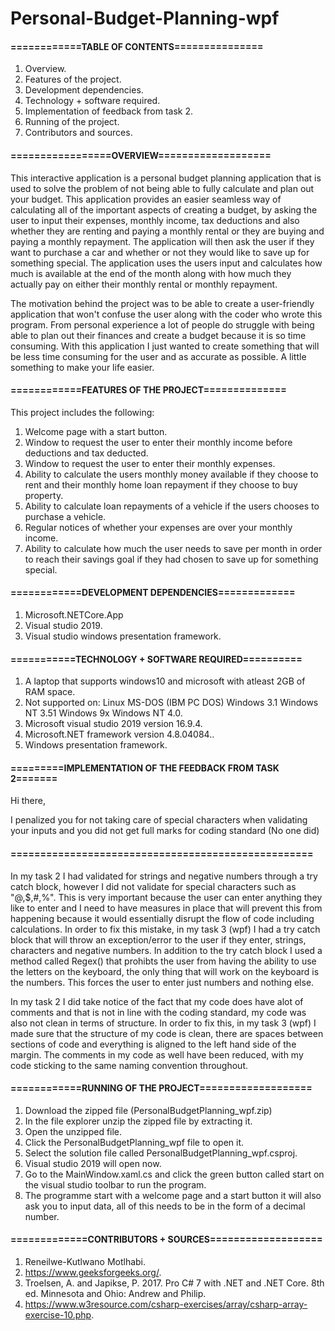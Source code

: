 # Personal-Budget-Planning-wpf
#### ============TABLE OF CONTENTS===============

1. Overview.
2. Features of the project.
3. Development dependencies.
4. Technology + software required.
5. Implementation of feedback from task 2.
6. Running of the project.
7. Contributors and sources.

#### =================OVERVIEW===================

This interactive application is a personal budget planning application that is used to solve the problem of not being able to fully calculate and plan out your budget. This application provides an easier seamless way of calculating all of the important aspects of creating a budget, by asking the user to input their expenses, monthly income, tax deductions and also whether they are renting and paying a monthly rental or they are buying and paying a monthly repayment. The application will then ask the user if they want to purchase a car and whether or not they would like to save up for something special. The application uses the users input and calculates how much is available at the end of the month along with how much they actually pay on either their monthly rental or monthly repayment.

The motivation behind the project was to be able to create a user-friendly application that won't confuse the user along with the coder who wrote this program. From personal experience a lot of people do struggle with being able to plan out their finances and create a budget because it is so time consuming. With this application I just wanted to create something that will be less time consuming for the user and as accurate as possible. A little something to make your life easier.               


#### ============FEATURES OF THE PROJECT==============
This project includes the following:

1. Welcome page with a start button.
2. Window to request the user to enter their monthly income before deductions and tax deducted.
3. Window to request the user to enter their monthly expenses.
4. Ability to calculate the users monthly money available if they choose to rent and their monthly home loan repayment if they choose to buy property.
5. Ability to calculate loan repayments of a vehicle if the users chooses to purchase a vehicle.
6. Regular notices of whether your expenses are over your monthly income.
7. Ability to calculate how much the user needs to save per month in order to reach their savings goal if they had chosen to save up for something special.
#### ============DEVELOPMENT DEPENDENCIES=============

1. Microsoft.NETCore.App
2. Visual studio 2019.
3. Visual studio windows presentation framework.
#### ===========TECHNOLOGY + SOFTWARE REQUIRED==========
1. A laptop that supports windows10 and microsoft with atleast 2GB of RAM space.
2. Not supported on: 
   Linux 
   MS-DOS (IBM PC DOS) 
   Windows 3.1 
   Windows NT 3.51 
   Windows 9x 
   Windows NT 4.0.
3. Microsoft visual studio 2019 version 16.9.4.
4. Microsoft.NET framework version 4.8.04084..
5. Windows presentation framework.
#### =========IMPLEMENTATION OF THE FEEDBACK FROM TASK 2=======
Hi there,

I penalized you for not taking care of special characters when validating your inputs and you did not get full marks for coding standard (No one did)
#### ===================================================
In my task 2 I had validated for strings and negative numbers through a try catch block, however I did not validate for special characters such as "@,$,#,%". This is very important because the user can enter anything they like to enter and I need to have measures in place that will prevent this from happening because it would essentially disrupt the flow of code including calculations. In order to fix this mistake, in my task 3 (wpf) I had a try catch block that will throw an exception/error to the user if they enter, strings, characters and negative numbers. In addition to the try catch block I used a method called Regex() that prohibts the user from having the ability to use the letters on the keyboard, the only thing that will work on the keyboard is the numbers. This forces the user to enter just numbers and nothing else.

In my task 2 I did take notice of the fact that my code does have alot of comments and that is not in line with the coding standard, my code was also not clean in terms of structure. In order to fix this, in my task 3 (wpf) I made sure that the structure of my code is clean, there are spaces between sections of code and everything is aligned to the left hand side of the margin. The comments in my code as well have been reduced, with my code sticking to the same naming convention throughout.
#### ============RUNNING OF THE PROJECT===================

1. Download the zipped file (PersonalBudgetPlanning_wpf.zip)
2. In the file explorer unzip the zipped file by extracting it.
3. Open the unzipped file.
4. Click the PersonalBudgetPlanning_wpf file to open it.
5. Select the solution file called PersonalBudgetPlanning_wpf.csproj.
6. Visual studio 2019 will open now.
7. Go to the MainWindow.xaml.cs and click the green button called start on the visual studio toolbar to run the program.
8. The programme start with a welcome page and a start button it will also ask you to input data, all of this needs to be in the form of a decimal number.
#### =============CONTRIBUTORS + SOURCES===================

1. Reneilwe-Kutlwano Motlhabi.
2. https://www.geeksforgeeks.org/.
3. Troelsen, A. and Japikse, P. 2017. Pro C# 7 with .NET and .NET Core. 8th ed. Minnesota and Ohio: Andrew and Philip.
4. https://www.w3resource.com/csharp-exercises/array/csharp-array-exercise-10.php. 

